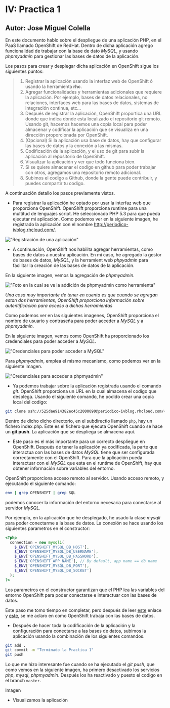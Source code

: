 IV: Practica 1
==============

Autor: Jose Miguel Colella
-------------------


En este documento hablo sobre el despliegue de una aplicación PHP,
en el PaaS llamado OpenShift de RedHat. Dentro de dicha aplicación
agrego funcionalidad de trabajar con la base de dato *MySQL*, y usando
*phpmyadmin* para gestionar las bases de datos de la aplicación.

Los pasos para crear y desplegar dicha aplicación en OpenShift sigue los
siguientes puntos:

> 1. Registrar la aplicación usando la interfaz web de OpenShift ó usando
> la herramienta **rhc**.
> 2. Agregar funcionalidades y herramientas adicionales que requiere la aplicación.
> Por ejemplo, bases de datos relacionales, no relaciones, interfaces web para las
> bases de datos, sistemas de integración continua, etc...
> 3. Después de registrar la aplicación, OpenShift proportica una URL donde
> que indica donde esta localizado el repositorio git remoto. Usando git, hacemos
> hacemos una copia local para poder almacenar y codificar la aplicación que se
> visualiza en una dirección proporcionada por OpenShift.
> 4. (Opcional) Si la aplicación usa base de datos, hay que configurar las bases de
datos y la conexión a las mismas.
> 5. Codificación de la aplicación, y el uso de git para subir la aplicación al
> repositorio de OpenShift.
> 6. Visualizar la aplicación y ver que todo funciona bien.
> 7. Si se quiere almacenar el codigo en github para poder trabajar
> con otros, agregamos una repositorio remoto adicional.
> 8. Subimos el codigo a Github, donde la gente puede contribuir, y puedes
> compartir tu codigo.

A continuación detallo los pasos previamente vistos.

* Para registrar la aplicación he optado por usar la interfaz web que proporciona
OpenShift. OpenShift proporciona runtime para una multitud de lenguajes script.
He seleccionado PHP 5.3 para que pueda ejecutar mi aplicación.
Como podemos ver en la siguiente imagen, he registrado la aplicación con
el nombre http://periodico-ivblog.rhcloud.com/.

!["Registración de una aplicación"](https://raw.github.com/josecolella/GII-2013/master/Screenshots/Practica1Photos/Screen%20Shot%202013-10-16%20at%2012.49.18.png)


* A continuación, OpenShift nos habilita agregar herramientas, como bases de datos
a nuestra aplicación. En mi caso, he agregado la gestor de bases de datos, *MySQL*,
y la herramient web *phpyadmin* para facilitar la creación de las bases de datos de la aplicación.

En la siguiente imagen, vemos la agregación de *phpmyadmin*.

!["Foto en la cual se ve la addición de phpmyadmin como herramienta"](https://raw.github.com/josecolella/GII-2013/master/Screenshots/Practica1Photos/Screen%20Shot%202013-10-15%20at%2023.14.32.png)

*Una cosa muy importante de tener en cuenta es que cuando se agregan estan dos herramientas,*
*OpenShift proporciona información sobre autentificación para acceso a dichas herramientas*

Como podemos ver en las siguientes imagenes, OpenShift proporciona el nombre de usuario y contraseña
para poder acceder a *MySQL* y a *phpmyadmin*.

En la siguiente imagen, vemos como OpenShift ha proporcionado los credenciales para poder acceder a *MySQL*.

!["Credenciales para poder acceder a MySQL"](https://raw.github.com/josecolella/GII-2013/master/Screenshots/Practica1Photos/Screen%20Shot%202013-10-15%20at%2023.13.32.jpg)

Para *phpmyadmin*, emplea el mismo mecanismo, como podemos ver en la siguiente imagen.

!["Credenciales para acceder a phpmyadmin"](https://raw.github.com/josecolella/GII-2013/master/Screenshots/Practica1Photos/Screen%20Shot%202013-10-15%20at%2023.14.48.jpg)

* Ya podemos trabajar sobre la aplicación registrada usando el comando *git*.
OpenShift proporciona un URL en la cual almacena el codigo que desplega.
Usando el siguiente comando, he podido crear una copia local del codigo:

```sh
git clone ssh://525dae914382ec45c2000090@periodico-ivblog.rhcloud.com/~/git/periodico.git/
```

Dentro de dicho dicho directorio, en el subdirectio llamado `php`, hay un fichero index.php.
Este es el fichero que ejecuta OpenShift cuando se hace un **git push**.
La aplicación que se despliega se almacena aquí.

* Este paso es el más importante para un correcto despliegue en OpenShift.
Después de tener la aplicación ya codificada, la parte que interactua con las
bases de datos *MySQL* tiene que ser configurada correctamente con el OpenShift.
Para que la aplicación pueda interactuar con el *MySQL* que esta en el runtime de
OpenShift, hay que obtener información sobre variables del entorno.

OpenShift proporciona acceso remoto al servidor. Usando acceso remoto, y
ejecutando el siguiente comando:

```sh
env | grep OPENSHIFT | grep SQL
```

podemos conocer la información del entorno necesaria para conectarse al servidor *MySQL*.

Por ejemplo, en la aplicación que he desplegado, he usado la clase *mysqli* para
poder conectarme a la base de datos. La conexión se hace usando los siguientes
parametros en el constructor:

```php
<?php
  connection = new mysqli(
    $_ENV['OPENSHIFT_MYSQL_DB_HOST'],
    $_ENV['OPENSHIFT_MYSQL_DB_USERNAME'],
    $_ENV['OPENSHIFT_MYSQL_DB_PASSWORD'],
    $_ENV['OPENSHIFT_APP_NAME'], // By default, app name == db name
    $_ENV['OPENSHIFT_MYSQL_DB_PORT'],
    $_ENV['OPENSHIFT_MYSQL_DB_SOCKET']
  );
?>
```

Los parametros en el constructor garantizan que el PHP lea las
variables del entorno OpenShift para poder conectarse e interactuar con
las bases de datos.

Este paso me tomo tiempo en completar, pero después de leer [este][ref1] enlace y [este][ref2],
se me aclaro en como OpenShift trabaja con las bases de datos.


* Después de hacer toda la codificación de la aplicación y la configuración
para conectarse a las bases de datos, subimos la aplicación usando la combinación
de los siguientes comandos.

```sh
git add .
git commit -m "Terminado la Practica 1"
git push
```

Lo que me hizo interesante fue cuando se ha ejecutado el *git push*,
que como vemos en la siguiente imagen, ha primero desactivado
los servicios *php*, *mysql*, *phpmyadmin*. Después los ha reactivado y puesto
el codigo en el branch `master`.

Imagen


* Visualizamos la aplicación











[ref1]: https://www.openshift.com/blogs/manipulate-your-paas-database
[ref2]: http://wogan.wordpress.com/2013/08/13/zero-to-php-mysql-on-redhat-openshift/






